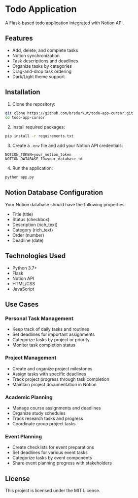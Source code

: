 # Todo Application

A Flask-based todo application integrated with Notion API.

## Features

- Add, delete, and complete tasks
- Notion synchronization
- Task descriptions and deadlines
- Organize tasks by categories
- Drag-and-drop task ordering
- Dark/Light theme support

## Installation

1. Clone the repository:
```bash
git clone https://github.com/brsdurkut/todo-app-cursor.git
cd todo-app-cursor
```

2. Install required packages:
```bash
pip install -r requirements.txt
```

3. Create a `.env` file and add your Notion API credentials:
```
NOTION_TOKEN=your_notion_token
NOTION_DATABASE_ID=your_database_id
```

4. Run the application:
```bash
python app.py
```

## Notion Database Configuration

Your Notion database should have the following properties:
- Title (title)
- Status (checkbox)
- Description (rich_text)
- Category (rich_text)
- Order (number)
- Deadline (date)

## Technologies Used

- Python 3.7+
- Flask
- Notion API
- HTML/CSS
- JavaScript

## Use Cases

### Personal Task Management
- Keep track of daily tasks and routines
- Set deadlines for important assignments
- Categorize tasks by project or priority
- Monitor task completion status

### Project Management
- Create and organize project milestones
- Assign tasks with specific deadlines
- Track project progress through task completion
- Maintain project documentation in Notion

### Academic Planning
- Manage course assignments and deadlines
- Organize study schedules
- Track research tasks and progress
- Coordinate group project tasks

### Event Planning
- Create checklists for event preparations
- Set deadlines for various event tasks
- Categorize tasks by event components
- Share event planning progress with stakeholders

## License

This project is licensed under the MIT License. 
